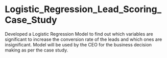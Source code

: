 # Logistic_Regression_Lead_Scoring_Case_Study
Developed a Logistic Regression Model to find out which variables are significant to increase the conversion rate of the leads and which ones are insignificant. Model will be used by the CEO for the business decision making as per the case study.
